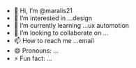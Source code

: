 - 👋 Hi, I’m @maralis21
- 👀 I’m interested in ...design
- 🌱 I’m currently learning ...ux automotion
- 💞️ I’m looking to collaborate on ...
- 📫 How to reach me ...email
- 😄 Pronouns: ...
- ⚡ Fun fact: ...

<!---
maralis21/maralis21 is a ✨ special ✨ repository because its `README.md` (this file) appears on your GitHub profile.
You can click the Preview link to take a look at your changes.
--->
